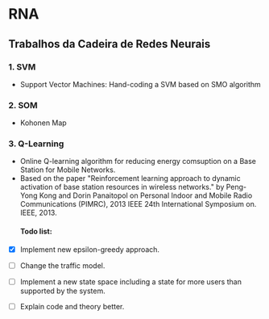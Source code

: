# RNA
## Trabalhos da Cadeira de Redes Neurais
### 1. SVM
  * Support Vector Machines:
  Hand-coding a SVM based on SMO algorithm
### 2. SOM
  * Kohonen Map
### 3. Q-Learning
  * Online Q-learning algorithm for reducing energy comsuption on a Base Station for Mobile Networks.
  * Based on the paper "Reinforcement learning approach to dynamic activation of base station resources in wireless networks." by Peng-Yong Kong and Dorin Panaitopol on Personal Indoor and Mobile Radio Communications (PIMRC), 2013 IEEE 24th International Symposium on. IEEE, 2013.
     #### Todo list:
  - [x] Implement new epsilon-greedy approach.
  - [ ] Change the traffic model.
  - [ ] Implement a new state space including a state for more users than supported by the system.
  - [ ] Explain code and theory better.
  

